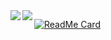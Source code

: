 <a href="https://github.com/jackchuka">
  <img align="left" src="https://github-readme-stats.vercel.app/api?username=jackchuka&count_private=true&show_icons=true" />
</a>
<a href="https://github.com/jackchuka">
  <img align="left" src="https://github-readme-stats.vercel.app/api/top-langs/?username=jackchuka" />
</a>

[![ReadMe Card](https://github-readme-stats.vercel.app/api/pin/?username=jackchuka&repo=dotfiles)](https://github.com/jackchuka/dotfiles)
